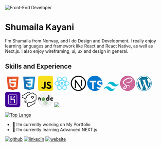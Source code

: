 ![Front-End Developer](https://media-exp2.licdn.com/dms/image/C4E16AQFJlJ-ktdOLVA/profile-displaybackgroundimage-shrink_350_1400/0/1623403757295?e=1660780800&v=beta&t=-hVabECmwaU70TzZlc5GeA4fmprYLLWPkz7BKB7qf-g)

# Shumaila Kayani
I'm Shumaila from Norway, and I do Design and Development. I really enjoy learning languages and framework like React and React Native, as well as Next.js.
I also enjoy wireframing, ui, ux and design in general.
 

## Skills and Experience

<img src="https://github.com/Shumailakayani06/shumailakayani06/blob/main/file_type_html_icon_130541.png" width="50" />
<img src="https://github.com/Shumailakayani06/shumailakayani06/blob/main/file_type_css_icon_130661.png" width="50" />
<img src="https://github.com/Shumailakayani06/shumailakayani06/blob/main/javascript_icon_130900.png" width="50" />
<img src="https://github.com/Shumailakayani06/shumailakayani06/blob/main/react_original_logo_icon_146374.png" width="50" />
<img src="https://github.com/Shumailakayani06/shumailakayani06/blob/main/nextjs_icon_213852.png" width="50" />
<img src="https://github.com/Shumailakayani06/shumailakayani06/blob/main/typescript.png" width="50" />
<img src="https://github.com/Shumailakayani06/shumailakayani06/blob/main/tailwind-css.png" width="50" />
<img src="https://github.com/Shumailakayani06/shumailakayani06/blob/main/sass.png" width="50" />
<img src="https://github.com/Shumailakayani06/shumailakayani06/blob/main/wordpress_logo_icon_167953.png" width="50" />
<img src="https://github.com/Shumailakayani06/shumailakayani06/blob/main/heroku_icon_130912.png" width="50" />
<img src="https://github.com/Shumailakayani06/shumailakayani06/blob/main/strapi_logo_icon_144838.png" width="50" />
<img src="https://github.com/Shumailakayani06/shumailakayani06/blob/main/nodejs.png" width="50" />


<img src="https://github.com/Shumailakayani06/shumailakayani06/blob/main/Pastel%20Green%20New%20Video%20Blog%20Instagram%20Post.gif" width="200" />


 
 [![Top Langs](https://github-readme-stats.vercel.app/api/top-langs/?username=shumailakayani06&layout=compact)](https://github.com/shumaila/github-readme-stats)

- 🔭 I’m currently working on My Portfolio 
- 🌱 I’m currently learning Advanced NEXT.js 


[<img src='https://cdn.jsdelivr.net/npm/simple-icons@3.0.1/icons/github.svg' alt='github' height='40'>](https://github.com/https://github.com/Shumailakayani06)  [<img src='https://cdn.jsdelivr.net/npm/simple-icons@3.0.1/icons/linkedin.svg' alt='linkedin' height='40'>](https://www.linkedin.com/in/https://www.linkedin.com/in/shumaila-kayani-556aa717a//)  [<img src='https://cdn.jsdelivr.net/npm/simple-icons@3.0.1/icons/icloud.svg' alt='website' height='40'>](https://portfolio-sk-navy.vercel.app/)  

 


